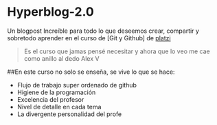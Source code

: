 # Hyperblog-2.0
Un blogpost Increíble para todo lo que deseemos crear, compartir y sobretodo aprender en el curso de [Git y Github] de [platzi](https://platzi.com/ "Platzi")
>Es el curso que jamas pensé necesitar y ahora que lo veo me cae como anillo al dedo
>Alex V

##En este curso no solo se enseña, se vive lo que se hace:
* Flujo de trabajo super ordenado de github
* Higiene de la programación
* Excelencia del profesor
* Nivel de detalle en cada tema
* La divergente personalidad del profe
